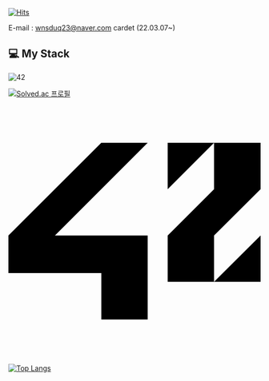 [![Hits](https://hits.seeyoufarm.com/api/count/incr/badge.svg?url=https%3A%2F%2Fgithub.com%2Fwnsduq23%2Fhit-counter&count_bg=%2313DDA8&title_bg=%23555555&icon=github.svg&icon_color=%23E7E7E7&title=hits&edge_flat=false)](https://hits.seeyoufarm.com)

E-mail : wnsduq23@naver.com cardet (22.03.07~)

## 💻 My Stack
<img alt="42" src ="https://img.shields.io/badge/42-000000.svg?&style=for-the-badge&logo=Cardet&logoColor=white"/>

[![Solved.ac
프로필](http://mazassumnida.wtf/api/mini/generate_badge?boj=wnsduq23)](https://solved.ac/wnsduq23)

<svg role="img" viewBox="0 0 24 24" xmlns="http://www.w3.org/2000/svg"><title>42</title><path d="M24 12.42l-4.428 4.415H24zm-4.428-4.417l-4.414 4.418v4.414h4.414V12.42L24 8.003V3.575h-4.428zm-4.414 0l4.414-4.428h-4.414zM0 15.996h8.842v4.43h4.412V12.42H4.428l8.826-8.846H8.842L0 12.421z"/></svg>

[![Top Langs](https://github-readme-stats.vercel.app/api/top-langs/?username=wnsduq23)](https://github.com/wnsduq23/github-readme-stats)
